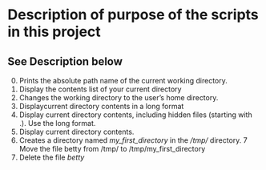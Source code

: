 # Description of purpose of the scripts in this project
## See Description below
0. Prints the absolute path name of the current working directory.
1. Display the contents list of your current directory
2. Changes the working directory to the user’s home directory.
3. Displaycurrent directory contents in a long format
4. Display current directory contents, including hidden files (starting with .). Use the long format.
5. Display current directory contents.
6. Creates a directory named *my_first_directory* in the */tmp/* directory.
7  Move the file betty from /tmp/ to /tmp/my_first_directory
8. Delete the file *betty*

